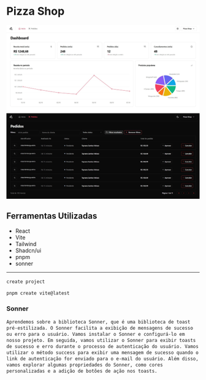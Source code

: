 # Pizza Shop 

![imageDashboard](/public/Dashboard.jpg)
![imageOrders](/public/orders.jpg)

## Ferramentas Utilizadas

- React
- Vite
- Tailwind
- Shadcn/ui
- pnpm
- sonner
---

`create project`
```
pnpm create vite@latest
```

### Sonner 
```
Aprendemos sobre a biblioteca Sonner, que é uma biblioteca de toast pré-estilizada. O Sonner facilita a exibição de mensagens de sucesso ou erro para o usuário. Vamos instalar o Sonner e configurá-lo em nosso projeto. Em seguida, vamos utilizar o Sonner para exibir toasts de sucesso e erro durante o processo de autenticação do usuário. Vamos utilizar o método success para exibir uma mensagem de sucesso quando o link de autenticação for enviado para o e-mail do usuário. Além disso, vamos explorar algumas propriedades do Sonner, como cores personalizadas e a adição de botões de ação nos toasts.
```